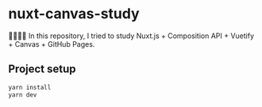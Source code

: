 # nuxt-canvas-study

✌🏽✌🏽 In this repository, I tried to study Nuxt.js + Composition API + Vuetify + Canvas + GitHub Pages.

## Project setup

```bash
yarn install
yarn dev
```
